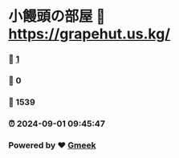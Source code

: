 # 小饅頭の部屋 :link: https://grapehut.us.kg/ 
### :page_facing_up: [1](https://grapehut.us.kg//tag.html) 
### :speech_balloon: 0 
### :hibiscus: 1539 
### :alarm_clock: 2024-09-01 09:45:47 
### Powered by :heart: [Gmeek](https://github.com/Meekdai/Gmeek)
